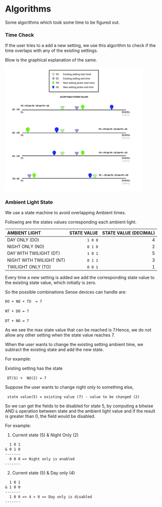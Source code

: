 # Algorithms 

Some algorithms which took some time to be figured out.

### **Time Check**

If the user tries to a add a new setting, we use this algorithm to check if the time overlaps with any of the existing settings.

Blow is the graphical explanation of the same.

<img src="https://raw.githubusercontent.com/Appiko/appiko-setup/development/doc/images/timeCheck.png" style="width:90%; height:400; margin:auto;" />


### **Ambient Light State**

We use a state machine to avoid overlapping Ambient times.

Following are the states values corresponding each ambient light.


AMBIENT LIGHT | STATE VALUE |   STATE VALUE (DECIMAL)
:--------------|-----------:|-----:
DAY ONLY (DO) |  `1 0 0` | 4
NIGHT ONLY (NO) |  `0 1 0`  | 2
DAY WITH TWILIGHT (DT) |  `1 0 1`| 5
NIGHT WITH TWILIGHT (NT) |  `0 1 1`  | 3   
TWILIGHT ONLY (TO) |  `0 0 1`  | 1




Every time a new setting is added we add the corresponding state value to the existing state value, which initially is zero.

So the possible combinations Sense devices can handle are: 

```
DO + NO + TO  = 7

NT + DO = 7

DT + NO = 7 

```

As we see the max state value that can be reached is 7.Hence, we do not allow any other setting when the state value reaches 7.

When the user wants to change the existing setting ambient time, we subtract the existing state and add the new state.

For example:

Existing setting has the state

` DT(5) +  NO(2) = 7` 

Suppose the user wants to change night only to something else,

` state value(5) = existing value (7) - value to be changed (2)`

So we can get the fields to be disabled for state 5, by computing a bitwise AND `&` operation between state and the ambient light value and if the result is greater than 0, the field would be disabled.

For example:
1. Current state (5) & Night Only (2)

```
  1 0 1
& 0 1 0
-------
  0 0 0 => Night only is enabled
-------
```

2. Current state (5) & Day only (4)

```
  1 0 1
& 1 0 0
-------
  1 0 0 => 4 > 0 => Day only is disabled
-------
```



